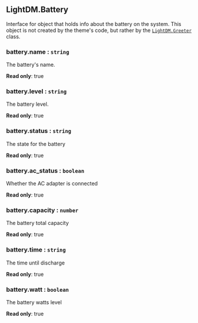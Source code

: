 <a id="LightDM_Battery"></a>

## LightDM.Battery
Interface for object that holds info about the battery on the system. This object is not created by the theme's code, but rather by the [`LightDM.Greeter`](Greeter) class.

<a id="LightDM_Battery-name"></a>

### battery.name : <code>string</code>
The battery's name.

**Read only**: true  
<a id="LightDM_Battery-level"></a>

### battery.level : <code>string</code>
The battery level.

**Read only**: true  
<a id="LightDM_Battery-status"></a>

### battery.status : <code>string</code>
The state for the battery

**Read only**: true  
<a id="LightDM_Battery-ac_status"></a>

### battery.ac\_status : <code>boolean</code>
Whether the AC adapter is connected

**Read only**: true  
<a id="LightDM_Battery-capacity"></a>

### battery.capacity : <code>number</code>
The battery total capacity

**Read only**: true  
<a id="LightDM_Battery-time"></a>

### battery.time : <code>string</code>
The time until discharge

**Read only**: true  
<a id="LightDM_Battery-watt"></a>

### battery.watt : <code>boolean</code>
The battery watts level

**Read only**: true  
